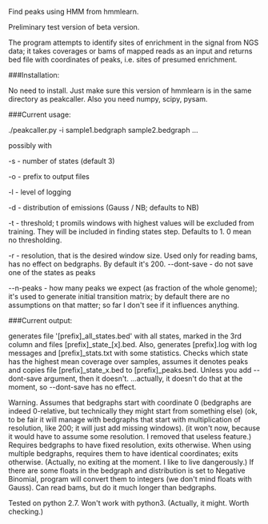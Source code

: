 Find peaks using HMM from hmmlearn.

Preliminary test version of beta version.

The program attempts to identify sites of enrichment
 in the signal from NGS data;
 it takes coverages or bams of mapped reads as an input
 and returns bed file with coordinates of peaks,
 i.e. sites of presumed enrichment.

###Installation:

No need to install. Just make sure this version of hmmlearn
 is in the same directory as peakcaller.
 Also you need numpy, scipy, pysam.

###Current usage:

./peakcaller.py -i sample1.bedgraph sample2.bedgraph ...

possibly with

-s - number of states (default 3)

-o - prefix to output files

-l - level of logging

-d - distribution of emissions (Gauss / NB; defaults to NB)

-t - threshold; t promils windows with highest values
     will be excluded from training.
     They will be included in finding states step.
     Defaults to 1. 0 mean no thresholding.

-r - resolution, that is the desired window size.
     Used only for reading bams, has no effect on bedgraphs.
     By default it's 200.
--dont-save - do not save one of the states as peaks

--n-peaks - how many peaks we expect (as fraction of the whole genome);
            it's used to generate initial transition matrix;
            by default there are no assumptions on that matter;
            so far I don't see if it influences anything.

###Current output:

 generates
 file '[prefix]\_all\_states.bed' with all states,
 marked in the 3rd column and
 files [prefix]\_state\_[x].bed.
 Also, generates [prefix].log with log messages
 and [prefix]\_stats.txt with some statistics.
 Checks which state has the highest mean coverage over samples,
 assumes it denotes peaks and copies file [prefix]\_state\_x.bed to [prefix]\_peaks.bed.
 Unless you add --dont-save argument, then it doesn't.
 ...actually, it doesn't do that at the moment,
 so --dont-save has no effect.

Warning.
Assumes that bedgraphs 
 start with coordinate 0
 (bedgraphs are indeed 0-relative,
 but technically they might start from something else)
 (ok, to be fair it will manage with bedgraphs that start with multiplication of resolution,
 like 200; it will just add missing windows).
 (it won't now, because it would have to assume some resolution. I removed that useless feature.)
 Requires bedgraphs to have fixed resolution,
 exits otherwise.
 When using multiple bedgraphs,
 requires them to have identical coordinates;
 exits otherwise.
 (Actually, no exiting at the moment. I like to live dangerously.)
 If there are some floats in the bedgraph
 and distribution is set to Negative Binomial,
 program will convert them to integers
 (we don't mind floats with Gauss).
 Can read bams, but do it much longer than bedgraphs.

Tested on python 2.7. Won't work with python3.
(Actually, it might. Worth checking.)
